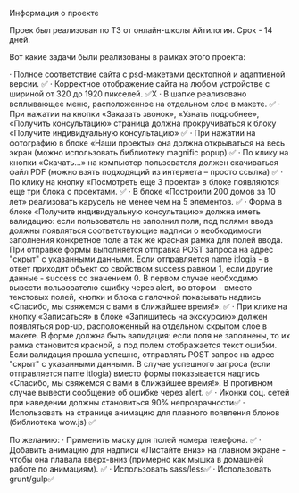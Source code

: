 Информация о проекте

Проек был реализован по ТЗ от онлайн-школы Айтилогия. Срок - 14 дней.

Вот какие задачи были реализованы в рамках этого проекта:

· Полное соответствие сайта с psd-макетами десктопной и адаптивной версии. ✅
· Корректное отображение сайта на любом устройстве с шириной от 320 до 1920 пикселей. ✅X
· В шапке реализовано всплывающее меню, расположенное на отдельном слое в макете. ✅
· При нажатии на кнопки «Заказать звонок», «Узнать подробнее», «Получить консультацию» страница должна прокручиваться к блоку «Получите индивидуальную консультацию» ✅
· При нажатии на фотографию в блоке «Наши проекты» она должна открываться на весь экран (можно использовать библиотеку magnific popup) ✅
· По клику на кнопки «Скачать…» на компьютер пользователя должен скачиваться файл PDF (можно взять подходящий из интернета – просто ссылка) ✅
· По клику на кнопку «Посмотреть еще 3 проекта» в блоке появляются еще три блока с проектами. ✅
· В блоке «Построили 200 домов за 10 лет» реализовать карусель не менее чем на 5 элементов. ✅
· Форма в блоке «Получите индивидуальную консультацию» должна иметь валидацию: если пользователь не заполнил поля, под полями ввода должны появляться соответствующие надписи о необходимости заполнения конкретное поле а так же красная рамка для полей ввода. При отправке формы выполняется отправка POST запроса на адрес "скрыт" с указанными данными. Если отправляется name itlogia - в ответ приходит объект со свойством success равном 1, если другие данные - success со значением 0. В первом случае необходимо вывести пользователю ошибку через alert, во втором - вместо текстовых полей, кнопки и блока с галочкой показывать надпись «Спасибо, мы свяжемся с вами в ближайшее время!». ✅
· При клике на кнопку «Записаться» в блоке «Запишитесь на экскурсию» должен появляться pop-up, расположенный на отдельном скрытом слое в макете. В форме должна быть валидация: если поля не заполнены, то их рамка становится красной, а под полем отображается текст ошибки. Если валидация прошла успешно, отправлять POST запрос на адрес "скрыт" с указанными данными. В случае успешного запроса (если отправляется name itlogia) вместо формы показывается надпись «Спасибо, мы свяжемся с вами в ближайшее время!». В противном случае вывести сообщение об ошибке через alert. ✅
· Иконки соц. сетей при наведении должны становиться 90% непрозрачности✅
· Использовать на странице анимацию для плавного появления блоков (библиотека wow.js) ✅

По желанию:
· Применить маску для полей номера телефона. ✅
· Добавить анимацию для надписи «Листайте вниз» на главном экране - чтобы она плавала вверх-вниз (примерно как мышка в домашней работе по анимациям). ✅
· Использовать sass/less✅
· Использовать grunt/gulp✅
